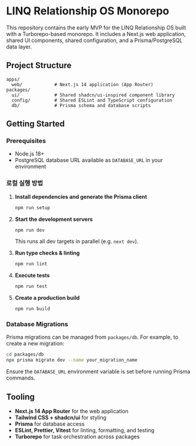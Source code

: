 # LINQ Relationship OS Monorepo

This repository contains the early MVP for the LINQ Relationship OS built with a Turborepo-based monorepo. It includes a Next.js web application, shared UI components, shared configuration, and a Prisma/PostgreSQL data layer.

## Project Structure

```
apps/
  web/            # Next.js 14 application (App Router)
packages/
  ui/             # Shared shadcn/ui-inspired component library
  config/         # Shared ESLint and TypeScript configuration
  db/             # Prisma schema and database scripts
```

## Getting Started

### Prerequisites

- Node.js 18+
- PostgreSQL database URL available as `DATABASE_URL` in your environment

### 로컬 실행 방법

1. **Install dependencies and generate the Prisma client**
   ```bash
   npm run setup
   ```

2. **Start the development servers**
   ```bash
   npm run dev
   ```
   This runs all dev targets in parallel (e.g. `next dev`).

3. **Run type checks & linting**
   ```bash
   npm run lint
   ```

4. **Execute tests**
   ```bash
   npm run test
   ```

5. **Create a production build**
   ```bash
   npm run build
   ```

### Database Migrations

Prisma migrations can be managed from `packages/db`. For example, to create a new migration:

```bash
cd packages/db
npx prisma migrate dev --name your_migration_name
```

Ensure the `DATABASE_URL` environment variable is set before running Prisma commands.

## Tooling

- **Next.js 14 App Router** for the web application
- **Tailwind CSS + shadcn/ui** for styling
- **Prisma** for database access
- **ESLint, Prettier, Vitest** for linting, formatting, and testing
- **Turborepo** for task orchestration across packages
